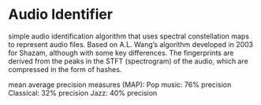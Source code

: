 # Audio Identifier
 simple audio identification algorithm that uses spectral constellation maps to represent audio files. Based on A.L. Wang’s algorithm developed in 2003 for Shazam, although with some key differences. The fingerprints are derived from the peaks in the STFT (spectrogram) of the audio, which are compressed in the form of hashes.
 
mean average precision measures (MAP):
Pop music: 76% precision
Classical: 32% precision
Jazz: 40% precision

